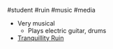#student #ruin #music #media

- Very musical
	- Plays electric guitar, drums
- [Tranquillity Ruin](Tranquillity%20Ruin.md)